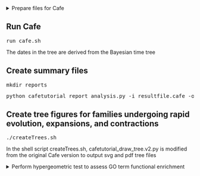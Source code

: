 <details>
<summary>Prepare files for Cafe</summary>
<pre>python scripts/parseOrthogroupGeneCountFile.py Orthogroups.GeneCount.tsv</pre>
<p>Note: Orthogroups.GeneCount.tsv is generated by OrthoFinder</p>
<p>The script parseOrthogroupGeneCountFile.py creates the file orthogroupCountFile.cafe.unfiltered.tsv, which is used in the next step</p>

<pre>python cafetutorial_clade_and_size_filter.py -i orthogroupCountFile.cafe.unfiltered.tsv -o orthogroupCountFile.cafe.filtered.tsv -s</pre>
<p>Note: cafetutorial_clade_and_size_filter.py is a Cafe script</p>
</details>

## Run Cafe
<pre>run_cafe.sh</pre>
<p>The dates in the tree are derived from the Bayesian time tree</p>

## Create summary files
<pre>mkdir reports</pre>
<pre>python cafetutorial_report_analysis.py -i resultfile.cafe -o reports/summary_run1 -r 0</pre>

## Create tree figures for families undergoing rapid evolution, expansions, and contractions
<pre>./createTrees.sh</pre>
<p>In the shell script createTrees.sh, cafetutorial_draw_tree.v2.py is modified from the original Cafe version to output svg and pdf tree files</p>


<details>
<summary>Perform hypergeometric test to assess GO term functional enrichment</summary>
<details>

<summary>Biological Processes</summary>
<pre>python scripts/hypergeometric_10LargestScaffolds.py orthogroupCountFile.cafe.filtered.tsv Orthogroups.tsv reports/summary_run1_fams.txt annotationFiles/hop.tsv annotationFiles/cannabis.tsv annotationFiles/mulberry.tsv annotationFiles/parasponia.tsv annotationFiles/peach.tsv annotationFiles/trema.tsv annotationFiles/vitis.tsv annotationFiles/ziziphus.tsv tenLargestScaffoldLengths.txt combinedGeneModels.txt uniprot-reviewed_yes+taxonomy_3193.allGOTerms.08242020.tab uniprot-reviewed_yes+taxonomy_3193.biologicalProcesses.08242020.tab biologicalProcesses</pre></details>

<details>
<summary>Cellular Components</summary>
<pre>python scripts/hypergeometric_10LargestScaffolds.py orthogroupCountFile.cafe.filtered.tsv Orthogroups.tsv reports/summary_run1_fams.txt annotationFiles/hop.tsv annotationFiles/cannabis.tsv annotationFiles/mulberry.tsv annotationFiles/parasponia.tsv annotationFiles/peach.tsv annotationFiles/trema.tsv annotationFiles/vitis.tsv annotationFiles/ziziphus.tsv tenLargestScaffoldLengths.txt combinedGeneModels.txt uniprot-reviewed_yes+taxonomy_3193.allGOTerms.08242020.tab uniprot-reviewed_yes+taxonomy_3193.cellularComponents.08242020.tab cellularComponent</pre></details>

<details>
<summary>Molecular Function</summary>
<pre>python scripts/hypergeometric_10LargestScaffolds.py orthogroupCountFile.cafe.filtered.tsv Orthogroups.tsv reports/summary_run1_fams.txt annotationFiles/hop.tsv annotationFiles/cannabis.tsv annotationFiles/mulberry.tsv annotationFiles/parasponia.tsv annotationFiles/peach.tsv annotationFiles/trema.tsv annotationFiles/vitis.tsv annotationFiles/ziziphus.tsv tenLargestScaffoldLengths.txt combinedGeneModels.txt uniprot-reviewed_yes+taxonomy_3193.allGOTerms.08242020.tab uniprot-reviewed_yes+taxonomy_3193.molecularFunction.08242020.tab molecularFunction</pre></details>

<p>Annotation files are generated for each species and contain both Pfam and UniProt similarity</p>
<pre>geneID\thitSource\thitID\thitDescription\n</pre>
<pre>HUMLU_CAS0073067.t1.p1  uniprotPlantNonRepeat   Q9FX89  sp|Q9FX89|FB50_ARATH Putative F-box protein At1g49610 OS=Arabidopsis thaliana OX=3702 GN=At1g49610 PE=4 SV=2</pre>

<details>
<summary>tenLargestScaffoldLengths.txt</summary>
<pre>Scaffold_1531 476495644
Scaffold_19 434152558
Scaffold_1533 423633482
Scaffold_76 370465130
Scaffold_24 345299309
Scaffold_172 327882944
Scaffold_77 316519611
Scaffold_73 303741476
Scaffold_49 290858211
Scaffold_191 185200997</pre>
</details>

<details>
<summary>combinedGeneModels.txt</summary>
<pre>
scaffoldID    originalGeneID    newGeneID    geneStart    geneStop    cdsStart    cdsStop
Scaffold_1531   MAKER0000005.t1 HUMLU_CAS0000005.t1.p1  43615   44430   43615   44430
Scaffold_1531   MSTRG.1239.1.p1 HUMLU_CAS0000006.t1.p1  50767   52290   51380   52057
</pre>
</details>

</details>


